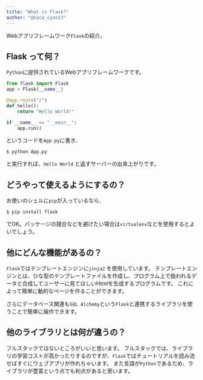 ```yaml
---
title: "What is Flask?"
author: "@naca_cyan13"
---
```


Webアプリフレームワーク`` Flask ``の紹介。

## Flask って何？

`` Python ``に提供されているWebアプリフレームワークです。


```python
from flask import Flask
app = Flask(__name__)

@app.route("/")
def hello():
    return "Hello World!"

if __name__ == "__main__":
    app.run()
```

というコードを`` App.py ``に書き、

```shell
$ python App.py
```

と実行すれば、`` Hello World `` と返すサーバーの出来上がりです。

## どうやって使えるようにするの？

お使いのシェルに`` pip ``が入っているなら、

```shell
$ pip install flask
```

でOK。パッケージの競合などを避けたい場合は`` virtualenv ``などを使用するとよいでしょう。

## 他にどんな機能があるの？

`` Flask ``ではテンプレートエンジンに`` jinja2 `` を使用しています。
テンプレートエンジンとは、ひな型のテンプレートファイルを作成し、プログラム上で扱われるデータと合成してユーザーに見てほしいHtmlを生成するプログラムです。
これによって簡単に動的なページを作ることができます。

さらにデータベース関連も`` SQL Alchemy ``という`` Flask ``と連携するライブラリを使うことで簡単に操作できます。

## 他のライブラリとは何が違うの？

フルスタックではないところがいいと思います。
フルスタックでは、ライブラリの学習コストが高かったりするのですが、`` Flask ``ではチュートリアルを読み流せばすぐにウェブアプリが作れちゃいます。
また言語が`` Python ``であるため、ライブラリが豊富という点でも利点があると思います。